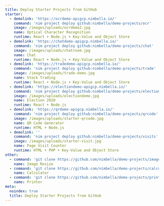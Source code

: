 ```yaml
---
title: Deploy Starter Projects from GitHub
starter:
  - demolink: 'https://ocrdemo-apigcp.nimbella.io/'
    command: 'nim project deploy github:nimbella/demo-projects/ocr'
    image: /images/uploads/ocrdemo2.jpg
    name: Optical Character Recognition
    runtime: React + Node.js + Key-Value and Object Store
  - demolink: 'https://chatdemo-apigcp.nimbella.io/'
    command: 'nim project deploy github:nimbella/demo-projects/chat'
    image: /images/uploads/chatroom.jpg
    name: Chat
    runtime: React + Node.js + Key-Value and Object Store
  - demolink: 'https://tradedemo-apigcp.nimbella.io/'
    command: 'nim project deploy github:nimbella/demo-projects/trade'
    image: /images/uploads/trade-demo.jpg
    name: Stock Trading
    runtime: React + Node.js + Key-Value and Object Store
  - demolink: 'https://electiondemo-apigcp.nimbella.io/'
    command: 'nim project deploy github:nimbella/demo-projects/election'
    image: /images/uploads/electiondemo.jpg
    name: Election 2020
    runtime: React + Node.js
  - demolink: 'https://qrdemo-apigcp.nimbella.io/'
    command: 'nim project deploy github:nimbella/demo-projects/qrcode'
    image: /images/uploads/starter-qrcode.jpg
    name: QR Code Generator
    runtime: HTML + Node.js
  - demolink: ''
    command: 'nim project deploy github:nimbella/demo-projects/visits'
    image: /images/uploads/starter-visit.jpg
    name: Page Visit Counter
    runtime: HTML + PHP + Key-Value and Object Store
other:
  - command: 'git clone https://github.com/nimbella/demo-projects/images'
    name: Image Resize
  - command: 'git clone https://github.com/nimbella/demo-projects/calculator'
    name: Calculator
  - command: 'git clone https://github.com/nimbella/demo-projects/printer'
    name: Printer
meta:
  noindex: true
  title: Deploy Starter Projects from GitHub
---
```


